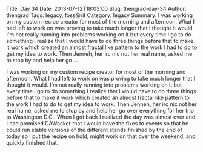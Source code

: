 Title: Day 34
Date: 2013-07-12T18:05:00
Slug: thengrad-day-34
Author: thengrad
Tags: legacy, foss@rit
Category: legacy
Summary: I was working on my custom recipe creator for most of the morning and afternoon. What I had left to work on was proving to take much longer that I thought it would. I'm not really running into problems working on it but every time I go to do something I realize that I would have to do three things before that to make it work which created an almost fractal like pattern to the work I had to do to get my idea to work. Then Jenneh, her irc nic not her real name, asked me to stop by and help her go  ... 

I was working on my custom recipe creator for most of the morning and
afternoon. What I had left to work on was proving to take much longer that I
thought it would. I'm not really running into problems working on it but every
time I go to do something I realize that I would have to do three things
before that to make it work which created an almost fractal like pattern to
the work I had to do to get my idea to work. Then Jenneh, her irc nic not her
real name, asked me to stop by and help her go over everything for her trip to
Washington D.C.. When I got back I realized the day was almost over and I had
promised DAWacker that I would have the fixes to events so that he could run
stable versions of the different stands finished by the end of today so I put
the recipe on hold, might work on that over the weekend, and quickly finished
that.

